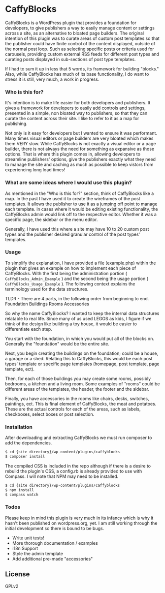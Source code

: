 # CaffyBlocks
CaffyBlocks is a WordPress plugin that provides a foundation for developers, to give publishers a way to easily manage content or settings across a site, as an alternative to bloated page builders. The original intention of this plugin was to curate areas of custom post templates so that the publisher could have finite control of the content displayed, outside of the normal post loop. Such as selecting specific posts or criteria used for carousels, providing custom external RSS feeds for different post types and curating posts displayed in sub-sections of post type templates.

If I had to sum it up in less that 5 words, its framework for building "blocks." Also, while CaffyBlocks has much of its base functionality, I do want to stress it is still, very much, a work in progress.

### Who is this for?
It's intention is to make life easier for both developers and publishers. It gives a framework for developers to easily add controls and settings, presented in a simple, non bloated way to publishers, so that they can curate the content across their site. I like to refer to it as a map for publishing.

Not only is it easy for developers but I wanted to ensure it was performant. Many times visual editors or page builders are very bloated which makes them VERY slow. While CaffyBlocks is not exactly a visual editor or a page builder, there is not always the need for something as expansive as those options. That is where this plugin comes in, allowing developers to streamline publishers' options, give the publishers exactly what they need to manage the site and caching as much as possible to keep vistors from experiencing long load times!

### What are some ideas where I would use this plugin?
As mentioned in the "Who is this for?" section, think of CaffyBlocks like a map. In the past I have used it to create the wireframes of the post templates. It allows the publisher to use it as a jumping off point to manage each template. In cases where it would be editing existing functionality, the CaffyBlocks admin would link off to the respective editor. Whether it was a specific page, the sidebar or the menu editor.

Generally, I have used this where a site may have 10 to 20 custom post types and the publisher desired granular control of the post types' templates.

### Usage

To simplify the explanation, I have provided a file (example.php) within the plugin that gives an example on how to implement each piece of CaffyBlocks. With the first being the administration portion ( `CaffyBlocks_Admin_Example` ) and the second being the usage portion ( `CaffyBlocks_Usage_Example` ). The following context explains the terminology used for the data structures.

TLDR - There are 4 parts, in the following order from beginning to end.
Foundation
Buildings
Rooms
Accessories

So why the name CaffyBlocks? I wanted to keep the internal data structures relatable to real life. Since many of us used LEGOS as kids, I figure if we think of the design like building a toy house, it would be easier to differentiate each step.

You start with the foundation, in which you would put all of the blocks on. Generally the "foundation" would be the entire site.

Next, you begin creating the buildings on the foundation; could be a house, a garage or a shed. Relating this to CaffyBlocks, this would be each post types' template or specific page templates (homepage, post template, page template, ect).

Then, for each of those buildings you may create some rooms, possibly bedrooms, a kitchen and a living room. Some examples of "rooms" could be different areas of the templates, the header, the footer and the sidebar.

Finally, you have accessories in the rooms like chairs, desks, switches, paintings, ect. This is final element of CaffyBlocks, the meat and potatoes. These are the actual controls for each of the areas, such as labels, checkboxes, select boxes or post selection.

### Installation

After downloading and extracting CaffyBlocks we must run composer to add the dependencies.

```sh
$ cd {site directory}/wp-content/plugins/caffyblocks
$ composer install
```

The compiled CSS is included in the repo although if there is a desire to rebuild the plugin's CSS, a config.rb is already provided to use with Compass. I will note that NPM may need to be installed.

```sh
$ cd {site directory}/wp-content/plugins/caffyblocks
$ npm install
$ compass watch
```

### Todos

Please keep in mind this plugin is very much in its infancy which is why it hasn't been published on wordpress.org, yet. I am still working through the initial development so there is bound to be bugs.

 - Write unit tests!
 - More thorough documentation / examples
 - i18n Support
 - Style the admin template
 - Add additional pre-made "accessories"

License
----
GPLv2
